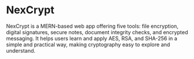 # NexCrypt
NexCrypt is a MERN-based web app offering five tools: file encryption, digital signatures, secure notes, document integrity checks, and encrypted messaging. It helps users learn and apply AES, RSA, and SHA-256 in a simple and practical way, making cryptography easy to explore and understand.
